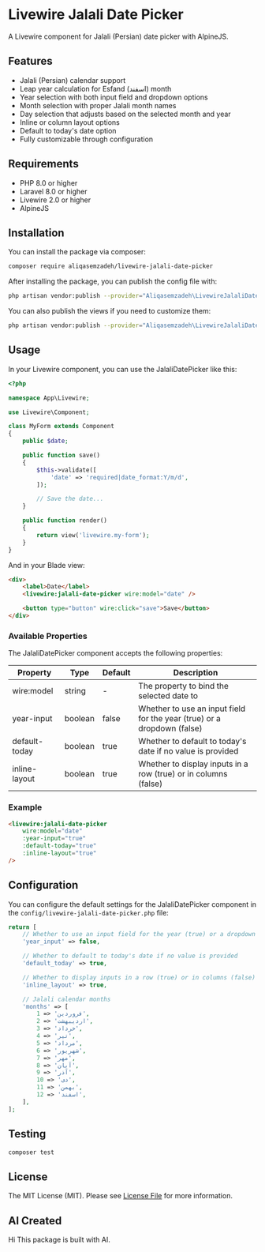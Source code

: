 # Livewire Jalali Date Picker

A Livewire component for Jalali (Persian) date picker with AlpineJS.

## Features

- Jalali (Persian) calendar support
- Leap year calculation for Esfand (اسفند) month
- Year selection with both input field and dropdown options
- Month selection with proper Jalali month names
- Day selection that adjusts based on the selected month and year
- Inline or column layout options
- Default to today's date option
- Fully customizable through configuration

## Requirements

- PHP 8.0 or higher
- Laravel 8.0 or higher
- Livewire 2.0 or higher
- AlpineJS

## Installation

You can install the package via composer:

```bash
composer require aliqasemzadeh/livewire-jalali-date-picker
```

After installing the package, you can publish the config file with:

```bash
php artisan vendor:publish --provider="Aliqasemzadeh\LivewireJalaliDatePicker\LivewireJalaliDatePickerServiceProvider" --tag="config"
```

You can also publish the views if you need to customize them:

```bash
php artisan vendor:publish --provider="Aliqasemzadeh\LivewireJalaliDatePicker\LivewireJalaliDatePickerServiceProvider" --tag="views"
```

## Usage

In your Livewire component, you can use the JalaliDatePicker like this:

```php
<?php

namespace App\Livewire;

use Livewire\Component;

class MyForm extends Component
{
    public $date;

    public function save()
    {
        $this->validate([
            'date' => 'required|date_format:Y/m/d',
        ]);

        // Save the date...
    }

    public function render()
    {
        return view('livewire.my-form');
    }
}
```

And in your Blade view:

```html
<div>
    <label>Date</label>
    <livewire:jalali-date-picker wire:model="date" />

    <button type="button" wire:click="save">Save</button>
</div>
```

### Available Properties

The JalaliDatePicker component accepts the following properties:

| Property | Type | Default | Description |
|----------|------|---------|-------------|
| wire:model | string | - | The property to bind the selected date to |
| year-input | boolean | false | Whether to use an input field for the year (true) or a dropdown (false) |
| default-today | boolean | true | Whether to default to today's date if no value is provided |
| inline-layout | boolean | true | Whether to display inputs in a row (true) or in columns (false) |

### Example

```html
<livewire:jalali-date-picker
    wire:model="date"
    :year-input="true"
    :default-today="true"
    :inline-layout="true"
/>
```

## Configuration

You can configure the default settings for the JalaliDatePicker component in the `config/livewire-jalali-date-picker.php` file:

```php
return [
    // Whether to use an input field for the year (true) or a dropdown (false)
    'year_input' => false,

    // Whether to default to today's date if no value is provided
    'default_today' => true,

    // Whether to display inputs in a row (true) or in columns (false)
    'inline_layout' => true,

    // Jalali calendar months
    'months' => [
        1 => 'فروردین',
        2 => 'اردیبهشت',
        3 => 'خرداد',
        4 => 'تیر',
        5 => 'مرداد',
        6 => 'شهریور',
        7 => 'مهر',
        8 => 'آبان',
        9 => 'آذر',
        10 => 'دی',
        11 => 'بهمن',
        12 => 'اسفند',
    ],
];
```

## Testing

```bash
composer test
```

## License

The MIT License (MIT). Please see [License File](LICENSE.md) for more information.


## AI Created

Hi This package is built with AI.
